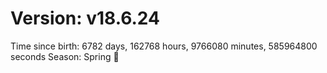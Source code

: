# Version: v18.6.24
Time since birth: 6782 days, 162768 hours, 9766080 minutes, 585964800 seconds
Season: Spring 🌸
